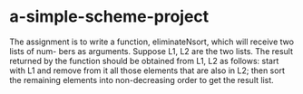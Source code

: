 a-simple-scheme-project
=======================
The assignment is to write a function, eliminateNsort, which will receive two lists of num- bers as arguments. Suppose L1, L2 are the two lists. The result returned by the function should be obtained from L1, L2 as follows: start with L1 and remove from it all those elements that are also in L2; then sort the remaining elements into non-decreasing order to get the result list.
